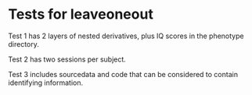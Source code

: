 # Tests for leaveoneout

Test 1 has 2 layers of nested derivatives, plus IQ scores in the phenotype directory.

Test 2 has two sessions per subject.

Test 3 includes sourcedata and code that can be considered to contain identifying information.
